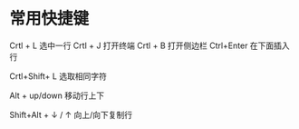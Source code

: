 # 常用快捷键

Crtl + L   选中一行
Crtl + J 打开终端
Crtl + B 打开侧边栏
Ctrl+Enter	在下面插入行

Crtl+Shift+ L  选取相同字符

Alt + up/down 移动行上下

Shift+Alt + ↓ / ↑	向上/向下复制行 

 